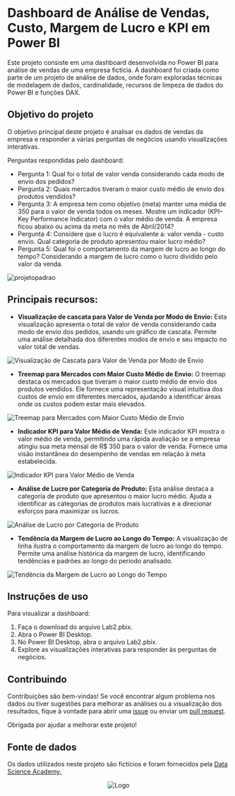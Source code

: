 # Dashboard de Análise de Vendas, Custo, Margem de Lucro e KPI em Power BI

Este projeto consiste em uma dashboard desenvolvida no Power BI para análise de vendas de uma empresa fictícia. A dashboard foi criada como parte de um projeto de análise de dados, onde foram exploradas técnicas de modelagem de dados, cardinalidade, recursos de limpeza de dados do Power BI e funções DAX.

## Objetivo do projeto

O objetivo principal deste projeto é analisar os dados de vendas da empresa e responder a várias perguntas de negócios usando visualizações interativas.

Perguntas respondidas pelo dashboard:

- Pergunta 1: Qual foi o total de valor venda considerando cada modo de envio dos pedidos?
- Pergunta 2: Quais mercados tiveram o maior custo médio de envio dos produtos vendidos?
- Pergunta 3: A empresa tem como objetivo (meta) manter uma média de 350 para o valor de venda todos os meses. Mostre um indicador (KPI–Key Performance Indicator) com o valor médio de venda. A empresa ficou abaixo ou acima da meta no mês de Abril/2014?
- Pergunta 4: Considere que o lucro é equivalente a: valor venda - custo envio. Qual categoria de produto apresentou maior lucro médio?
- Pergunta 5: Qual foi o comportamento da margem de lucro ao longo do tempo? Considerando a margem de lucro como o lucro dividido pelo valor da venda.  

![projetopadrao](https://github.com/manuggetts/PBI_Lab2/assets/141872152/daacdd86-0728-4a23-b430-64631180fd80)

## Principais recursos:

- **Visualização de cascata para Valor de Venda por Modo de Envio:** Esta visualização apresenta o total de valor de venda considerando cada modo de envio dos pedidos, usando um gráfico de cascata. Permite uma análise detalhada dos diferentes modos de envio e seu impacto no valor total de vendas.

![Visualização de Cascata para Valor de Venda por Modo de Envio](https://github.com/manuggetts/PBI_Lab2/assets/141872152/002e6496-fed6-45d9-a098-57f20edeb106)

- **Treemap para Mercados com Maior Custo Médio de Envio:** O treemap destaca os mercados que tiveram o maior custo médio de envio dos produtos vendidos. Ele fornece uma representação visual intuitiva dos custos de envio em diferentes mercados, ajudando a identificar áreas onde os custos podem estar mais elevados.

![Treemap para Mercados com Maior Custo Médio de Envio](https://github.com/manuggetts/PBI_Lab2/assets/141872152/48e6aee3-9e8f-47be-b361-3c06b4efd0e6)

- **Indicador KPI para Valor Médio de Venda:** Este indicador KPI mostra o valor médio de venda, permitindo uma rápida avaliação se a empresa atingiu sua meta mensal de R$ 350 para o valor de venda. Fornece uma visão instantânea do desempenho de vendas em relação à meta estabelecida.

![Indicador KPI para Valor Médio de Venda](https://github.com/manuggetts/PBI_Lab2/assets/141872152/dc5c9a98-5b98-48e3-9129-3b5806a9bc7e)

- **Análise de Lucro por Categoria de Produto:** Esta análise destaca a categoria de produto que apresentou o maior lucro médio. Ajuda a identificar as categorias de produtos mais lucrativas e a direcionar esforços para maximizar os lucros.

![Análise de Lucro por Categoria de Produto](https://github.com/manuggetts/PBI_Lab2/assets/141872152/e4edfa96-4008-43af-b0fd-2df2d50f5ddc)

- **Tendência da Margem de Lucro ao Longo do Tempo:** A visualização de linha ilustra o comportamento da margem de lucro ao longo do tempo. Permite uma análise histórica da margem de lucro, identificando tendências e padrões ao longo do período analisado.

![Tendência da Margem de Lucro ao Longo do Tempo](https://github.com/manuggetts/PBI_Lab2/assets/141872152/cbde3d28-5dbb-4423-99b4-f4b8043b0bce)

## Instruções de uso

Para visualizar a dashboard:

1. Faça o download do arquivo Lab2.pbix.
2. Abra o Power BI Desktop.
3. No Power BI Desktop, abra o arquivo Lab2.pbix.
4. Explore as visualizações interativas para responder às perguntas de negócios.

## Contribuindo

Contribuições são bem-vindas! Se você encontrar algum problema nos dados ou tiver sugestões para melhorar as análises ou a visualização dos resultados, fique à vontade para abrir uma [issue](https://github.com/manuggetts/PBI_Lab2/issues) ou enviar um [pull request](https://github.com/manuggetts/PBI_Lab2/pulls). 

Obrigada por ajudar a melhorar este projeto!

## Fonte de dados
Os dados utilizados neste projeto são fictícios e foram fornecidos pela [Data Science Academy.](https://www.datascienceacademy.com.br)

<p align="center">
  <img src="https://lwfiles000.mycourse.app/datascienceacademy-public/f5904fbd21fa7766fafbe89d9d428121.png" alt="Logo">
</p>
